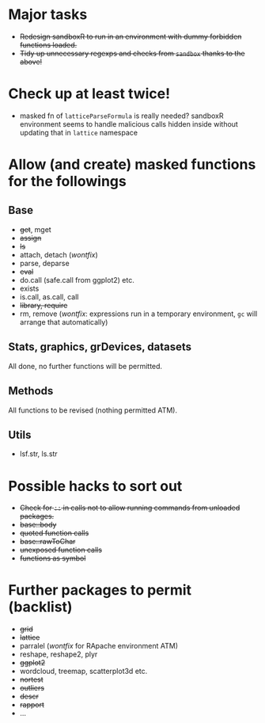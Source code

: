 # Major tasks

 * ~~Redesign sandboxR to run in an environment with dummy forbidden functions loaded.~~
 * ~~Tidy up unnecessary regexps and checks from `sandbox` thanks to the above!~~

# Check up at least twice!

 * masked fn of `latticeParseFormula` is really needed? sandboxR environment seems to handle malicious calls hidden inside without updating that in `lattice` namespace

# Allow (and create) masked functions for the followings

## Base

 * ~~get~~, mget
 * ~~assign~~
 * ~~ls~~
 * attach, detach (_wontfix_)
 * parse, deparse
 * ~~eval~~
 * do.call (safe.call from ggplot2) etc.
 * exists
 * is.call, as.call, call
 * ~~library, require~~
 * rm, remove (_wontfix_: expressions run in a temporary environment, `gc` will arrange that automatically)

## Stats, graphics, grDevices, datasets

All done, no further functions will be permitted.

## Methods

All functions to be revised (nothing permitted ATM).

## Utils

 * lsf.str, ls.str

# Possible hacks to sort out

 * ~~Check for `::` in calls not to allow running commands from unloaded packages.~~
 * ~~base::body~~
 * ~~quoted function calls~~
 * ~~base::rawToChar~~
 * ~~unexposed function calls~~
 * ~~functions as symbol~~

# Further packages to permit (backlist)

 * ~~grid~~
 * ~~lattice~~
 * parralel (_wontfix_ for RApache environment ATM)
 * reshape, reshape2, plyr
 * ~~ggplot2~~
 * wordcloud, treemap, scatterplot3d etc.
 * ~~nortest~~
 * ~~outliers~~
 * ~~descr~~
 * ~~rapport~~
 * ...
